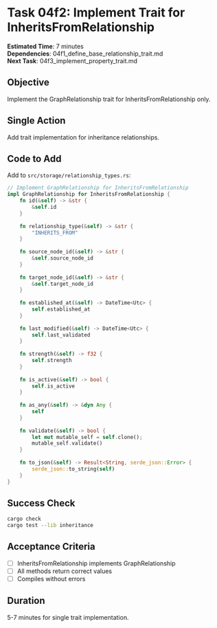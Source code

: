 # Task 04f2: Implement Trait for InheritsFromRelationship

**Estimated Time**: 7 minutes  
**Dependencies**: 04f1_define_base_relationship_trait.md  
**Next Task**: 04f3_implement_property_trait.md  

## Objective
Implement the GraphRelationship trait for InheritsFromRelationship only.

## Single Action
Add trait implementation for inheritance relationships.

## Code to Add
Add to `src/storage/relationship_types.rs`:
```rust
// Implement GraphRelationship for InheritsFromRelationship
impl GraphRelationship for InheritsFromRelationship {
    fn id(&self) -> &str {
        &self.id
    }
    
    fn relationship_type(&self) -> &str {
        "INHERITS_FROM"
    }
    
    fn source_node_id(&self) -> &str {
        &self.source_node_id
    }
    
    fn target_node_id(&self) -> &str {
        &self.target_node_id
    }
    
    fn established_at(&self) -> DateTime<Utc> {
        self.established_at
    }
    
    fn last_modified(&self) -> DateTime<Utc> {
        self.last_validated
    }
    
    fn strength(&self) -> f32 {
        self.strength
    }
    
    fn is_active(&self) -> bool {
        self.is_active
    }
    
    fn as_any(&self) -> &dyn Any {
        self
    }
    
    fn validate(&self) -> bool {
        let mut mutable_self = self.clone();
        mutable_self.validate()
    }
    
    fn to_json(&self) -> Result<String, serde_json::Error> {
        serde_json::to_string(self)
    }
}
```

## Success Check
```bash
cargo check
cargo test --lib inheritance
```

## Acceptance Criteria
- [ ] InheritsFromRelationship implements GraphRelationship
- [ ] All methods return correct values
- [ ] Compiles without errors

## Duration
5-7 minutes for single trait implementation.